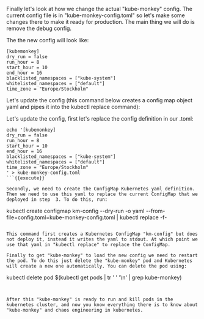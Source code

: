 Finally let's look at how we change the actual "kube-monkey" config. The current config file is in "kube-monkey-config.toml" so let's make some changes there to make it ready for production. The main thing we will do is remove the debug config.

The the new config will look like:
```
[kubemonkey]
dry_run = false
run_hour = 8
start_hour = 10
end_hour = 16
blacklisted_namespaces = ["kube-system"]
whitelisted_namespaces = ["default"]
time_zone = "Europe/Stockholm"
```

Let's update the config (this command below creates a config map object yaml and pipes it into the kubectl replace command):

Let's update the config, first let's replace the config definition in our .toml:
```
echo '[kubemonkey]
dry_run = false
run_hour = 8
start_hour = 10
end_hour = 16
blacklisted_namespaces = ["kube-system"]
whitelisted_namespaces = ["default"]
time_zone = "Europe/Stockholm"
' > kube-monkey-config.toml
```{{execute}}

Secondly, we need to create the ConfigMap Kubernetes yaml definition. Then we need to use this yaml to replace the current ConfigMap that we deployed in step  3. To do this, run: 

```
kubectl create configmap km-config --dry-run -o yaml --from-file=config.toml=kube-monkey-config.toml | kubectl replace -f-
```{{execute}}

This command first creates a Kubernetes ConfigMap "km-config" but does not deploy it, instead it writes the yaml to stdout. At which point we use that yaml in "kubectl replace" to replace the ConfigMap.

Finally to get "kube-monkey" to load the new config we need to restart the pod. To do this just delete the "kube-monkey" pod and Kubernetes will create a new one automatically. You can delete the pod using:
```
kubectl delete pod $(kubectl get pods | tr ' ' '\n' | grep kube-monkey)
```{{execute}}


After this "kube-monkey" is ready to run and kill pods in the kubernetes cluster, and now you know everything there is to know about "kube-monkey" and chaos engineering in kubernetes.

